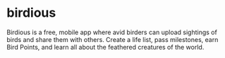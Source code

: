 # birdious

Birdious is a free, mobile app where avid birders can upload sightings of birds and share them with others. Create a life list, pass milestones, earn Bird Points, and learn all about the feathered creatures of the world.
